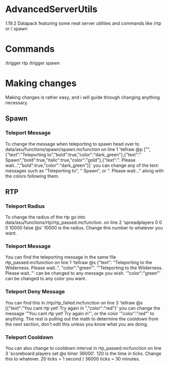# AdvancedServerUtils
1.19.2 Datapack featuring some neat server utilities and commands like /rtp or / spawn 

# Commands
/trigger rtp
/trigger spawn

# Making changes
Making changes is rather easy, and i will guide through changing anything necessary.

## Spawn
### Teleport Message
To change the message when teleporting to spawn head over to data/asu/functions/spawn/spawn.mcfunction on line 1 'tellraw @p ["",{"text":"Teleporting to","bold":true,"color":"dark_green"},{"text":" Spawn","bold":true,"italic":true,"color":"gold"},{"text":". Please wait...","bold":true,"color":"dark_green"}]` you can change any of the text: messages such as "Teleporting to", " Spawn", or ". Please wait..." along with the colors following them.

## RTP
### Teleport Radius
To change the radius of the rtp go into data/asu/functions/rtp/rtp_passed.mcfunction. on line 2 'spreadplayers 0 0 0 10000 false @s' 10000 is the radius. Change this number to whatever you want.
### Teleport Message
You can find the teleporting message in the same file rtp_passed.mcfunction on line 1 'tellraw @s {"text": "Teleporting to the Wilderness. Please wait..", "color":"green"'. '"Teleporting to the Wilderness. Please wait.."' can be changed to any message you wish. '"color":"green"' can be changed to any color you want.
### Teleport Deny Message
You can find this in /rtp/rtp_failed.mcfunction on line 3 'tellraw @s [{"text":"You cant rtp yet! Try again in ","color":"red"}' you can change the message '"You cant rtp yet! Try again in"', or the color '"color":"red"' to anything. The rest is pulling out the math to determine the cooldown from the next section, don't edit this unless you know what you are doing.
### Teleport Cooldown
You can also change to cooldown interval in rtp_passed.mcfunction on line 3 'scoreboard players set @s timer 36000'. 120 is the time in ticks. Change this to whatever. 20 ticks = 1 second / 36000 ticks = 30 minutes.
